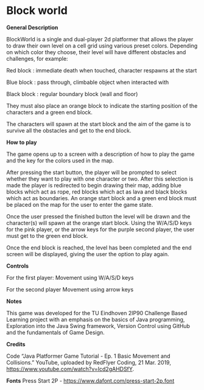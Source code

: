 # Block world 
**General Description**

BlockWorld is a single and dual-player 2d platformer that allows the player to draw their own level on a cell grid using various preset colors. Depending on which color they choose, their level will have different obstacles and challenges, for example:

Red block : immediate death when touched, character respawns at the start

Blue block : pass through, climbable object when interacted with

Black block : regular boundary block (wall and floor)

They must also place an orange block to indicate the starting position of the characters and a green end block. 

The characters will spawn at the start block and the aim of the game is to survive all the obstacles and get to the end block. 


**How to play**

The game opens up to a screen with a description of how to play the game and the key for the colors used in the map. 

After pressing the start button, the player will be prompted to select whether they want to play with one character or two. After this selection is made the player is redirected to begin drawing their map, adding blue blocks which act as rope, red blocks which act as lava and black blocks which act as boundaries. An orange start block and a green end block must be placed on the map for the user to enter the game state.

Once the user pressed the finished button the level will be drawn and the character(s) will spawn at the orange start block. Using the W/A/S/D keys for the pink player, or the arrow keys for the purple second player, the user must get to the green end block. 

Once the end block is reached, the level has been completed and the end screen will be displayed, giving the user the option to play again. 

**Controls**

For the first player:
Movement using W/A/S/D keys 

For the second player 
Movement using arrow keys 

**Notes**

This game was developed for the TU Eindhoven 2IP90 Challenge Based Learning project with an emphasis on the basics of Java programming, Exploration into the Java Swing framework, Version Control using GitHub and the fundamentals of Game Design.

**Credits**

Code
“Java Platformer Game Tutorial - Ep. 1 Basic Movement and Collisions.” YouTube, uploaded by RedFlyer Coding, 21 Mar. 2019, https://www.youtube.com/watch?v=Icd2gAHDSfY.

**Fonts**
Press Start 2P - https://www.dafont.com/press-start-2p.font 


